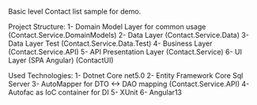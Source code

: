 Basic level Contact list sample for demo.

Project Structure:
1- Domain Model Layer for common usage (Contact.Service.DomainModels)
2- Data Layer (Contact.Service.Data)
3- Data Layer Test (Contact.Service.Data.Test)
4- Business Layer (Contact.Service.API) 
5- API Presentation Layer (Contact.Service)
6- UI Layer (SPA Angular) (ContactUI)

Used Technologies:
1- Dotnet Core net5.0
2- Entity Framework Core Sql Server
3- AutoMapper for DTO <-> DAO mapping (Contact.Service.API)
4- Autofac as IoC container for DI
5- XUnit
6- Angular13
